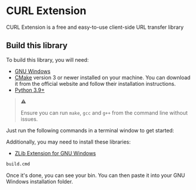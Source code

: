 # CURL Extension

CURL Extension is a free and easy-to-use client-side URL transfer library

## Build this library

To build this library, you will need:

* [GNU Windows](https://github.com/tfslabs/gnu-windows)
* [CMake](https://www.cmake.org/) version 3 or newer installed on your machine. You can download it from the official website and follow their installation instructions.
* [Python 3.9+](https://python.org)

> :warning:
>
> Ensure you can run `make`, `gcc`  and `g++` from the command line without issues.

Just run the  following commands in a terminal window to get started:

Additionally, you may need to install these libraries:

* [ZLib Extension for GNU Windows](https://github.com/tfslabs/zlib-gnu-windows)

```cmd
build.cmd
```

Once it's done, you can see your bin. You can then paste it into your GNU Windows installation folder.
